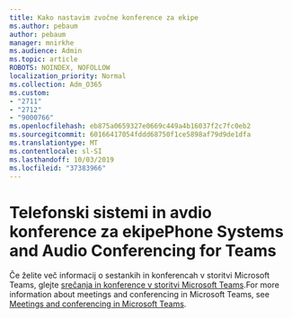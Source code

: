 ```yaml
---
title: Kako nastavim zvočne konference za ekipe
ms.author: pebaum
author: pebaum
manager: mnirkhe
ms.audience: Admin
ms.topic: article
ROBOTS: NOINDEX, NOFOLLOW
localization_priority: Normal
ms.collection: Adm_O365
ms.custom:
- "2711"
- "2712"
- "9000766"
ms.openlocfilehash: eb875a0659327e0669c449a4b16037f2c7fc0eb2
ms.sourcegitcommit: 60166417054fddd68750f1ce5898af79d9de1dfa
ms.translationtype: MT
ms.contentlocale: sl-SI
ms.lasthandoff: 10/03/2019
ms.locfileid: "37383966"
---
```

# <a name="phone-systems-and-audio-conferencing-for-teams"></a><span data-ttu-id="632aa-102">Telefonski sistemi in avdio konference za ekipe</span><span class="sxs-lookup"><span data-stu-id="632aa-102">Phone Systems and Audio Conferencing for Teams</span></span>

<span data-ttu-id="632aa-103">Če želite več informacij o sestankih in konferencah v storitvi Microsoft Teams, glejte [srečanja in konference v storitvi Microsoft Teams](https://docs.microsoft.com/microsoftteams/deploy-meetings-microsoft-teams-landing-page).</span><span class="sxs-lookup"><span data-stu-id="632aa-103">For more information about meetings and conferencing in Microsoft Teams, see [Meetings and conferencing in Microsoft Teams](https://docs.microsoft.com/microsoftteams/deploy-meetings-microsoft-teams-landing-page).</span></span>